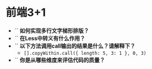# 前端3+1
- `` **如何实现多行文字梯形排版？**
- `` **在Less中转义有什么作用？**
- `` **以下方法调用call输出的结果是什么？请解释下？**
  - `[].copyWithin.call({ length: 5, 3: 1 }, 0, 3)`
- `` **你是从哪些维度来评估代码的质量？**

